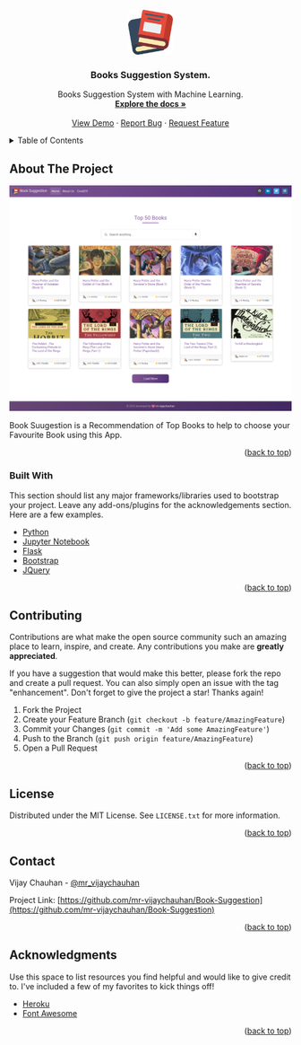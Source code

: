 <div id="top"></div>

<!-- PROJECT LOGO -->
<br />
<div align="center">
  <a href="https://github.com/mr-vijaychauhan/Book-Suggestion">
    <img src="static/images/book.png" alt="Logo" width="80" height="80">
  </a>

  <h3 align="center">Books Suggestion System.</h3>

  <p align="center">
   Books Suggestion System with Machine Learning.
    <br />
    <a href="https://github.com/mr-vijaychauhan/Book-Suggestion"><strong>Explore the docs »</strong></a>
    <br />
    <br />
    <a href="https://book-suggestion-system.herokuapp.com/">View Demo</a>
    ·
    <a href="https://github.com/mr-vijaychauhan/Book-Suggestion/issues">Report Bug</a>
    ·
    <a href="https://github.com/mr-vijaychauhan/Book-Suggestion/issues">Request Feature</a>
  </p>
</div>



<!-- TABLE OF CONTENTS -->
<details>
  <summary>Table of Contents</summary>
  <ol>
    <li>
      <a href="#about-the-project">About The Project</a>
      <ul>
        <li><a href="#built-with">Built With</a></li>
      </ul>
    </li>
    <li><a href="#contributing">Contributing</a></li>
    <li><a href="#license">License</a></li>
    <li><a href="#contact">Contact</a></li>
    <li><a href="#acknowledgments">Acknowledgments</a></li>
  </ol>
</details>



<!-- ABOUT THE PROJECT -->
## About The Project

[![Product Name Screen Shot][product-screenshot]](https://github.com/mr-vijaychauhan/Book-Suggestion)



Book Suugestion is a Recommendation of Top Books to help to choose your Favourite Book using this App.

<p align="right">(<a href="#top">back to top</a>)</p>



### Built With

This section should list any major frameworks/libraries used to bootstrap your project. Leave any add-ons/plugins for the acknowledgements section. Here are a few examples.

* [Python](https://www.python.org/)
* [Jupyter Notebook](https://jupyter.org/)
* [Flask](https://flask.palletsprojects.com/en/2.1.x/)
* [Bootstrap](https://getbootstrap.com)
* [JQuery](https://jquery.com)

<p align="right">(<a href="#top">back to top</a>)</p>

<!-- CONTRIBUTING -->
## Contributing

Contributions are what make the open source community such an amazing place to learn, inspire, and create. Any contributions you make are **greatly appreciated**.

If you have a suggestion that would make this better, please fork the repo and create a pull request. You can also simply open an issue with the tag "enhancement".
Don't forget to give the project a star! Thanks again!

1. Fork the Project
2. Create your Feature Branch (`git checkout -b feature/AmazingFeature`)
3. Commit your Changes (`git commit -m 'Add some AmazingFeature'`)
4. Push to the Branch (`git push origin feature/AmazingFeature`)
5. Open a Pull Request

<p align="right">(<a href="#top">back to top</a>)</p>

<!-- LICENSE -->
## License

Distributed under the MIT License. See `LICENSE.txt` for more information.

<p align="right">(<a href="#top">back to top</a>)</p>


<!-- CONTACT -->
## Contact
Vijay Chauhan - [@mr_vijaychauhan](https://twitter.com/mr_vijaychauhan)

Project Link: [https://github.com/mr-vijaychauhan/Book-Suggestion](https://github.com/mr-vijaychauhan/Book-Suggestion)

<p align="right">(<a href="#top">back to top</a>)</p>



<!-- ACKNOWLEDGMENTS -->
## Acknowledgments

Use this space to list resources you find helpful and would like to give credit to. I've included a few of my favorites to kick things off!

* [Heroku](https://www.heroku.com/)
* [Font Awesome](https://fontawesome.com)

<p align="right">(<a href="#top">back to top</a>)</p>

[product-screenshot]: static/images/screenshot.png
